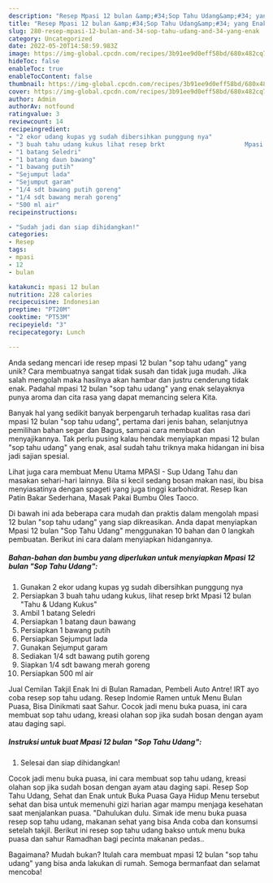 ```yaml
---
description: "Resep Mpasi 12 bulan &amp;#34;Sop Tahu Udang&amp;#34; yang Enak"
title: "Resep Mpasi 12 bulan &amp;#34;Sop Tahu Udang&amp;#34; yang Enak"
slug: 280-resep-mpasi-12-bulan-and-34-sop-tahu-udang-and-34-yang-enak
category: Uncategorized
date: 2022-05-20T14:58:59.983Z
image: https://img-global.cpcdn.com/recipes/3b91ee9d0eff58bd/680x482cq70/mpasi-12-bulan-sop-tahu-udang-foto-resep-utama.jpg
hideToc: false
enableToc: true
enableTocContent: false
thumbnail: https://img-global.cpcdn.com/recipes/3b91ee9d0eff58bd/680x482cq70/mpasi-12-bulan-sop-tahu-udang-foto-resep-utama.jpg
cover: https://img-global.cpcdn.com/recipes/3b91ee9d0eff58bd/680x482cq70/mpasi-12-bulan-sop-tahu-udang-foto-resep-utama.jpg
author: Admin
authorAv: notfound
ratingvalue: 3
reviewcount: 14
recipeingredient:
- "2 ekor udang kupas yg sudah dibersihkan punggung nya"
- "3 buah tahu udang kukus lihat resep brkt                      Mpasi 12 bulan Tahu  Udang Kukus"
- "1 batang Seledri"
- "1 batang daun bawang"
- "1 bawang putih"
- "Sejumput lada"
- "Sejumput garam"
- "1/4 sdt bawang putih goreng"
- "1/4 sdt bawang merah goreng"
- "500 ml air"
recipeinstructions:

- "Sudah jadi dan siap dihidangkan!"
categories:
- Resep
tags:
- mpasi
- 12
- bulan

katakunci: mpasi 12 bulan 
nutrition: 228 calories
recipecuisine: Indonesian
preptime: "PT20M"
cooktime: "PT53M"
recipeyield: "3"
recipecategory: Lunch

---
```





Anda sedang mencari ide resep mpasi 12 bulan &#34;sop tahu udang&#34; yang unik? Cara membuatnya sangat tidak susah dan tidak juga mudah. Jika salah mengolah maka hasilnya akan hambar dan justru cenderung tidak enak. Padahal mpasi 12 bulan &#34;sop tahu udang&#34; yang enak selayaknya punya aroma dan cita rasa yang dapat memancing selera Kita.





Banyak hal yang sedikit banyak berpengaruh terhadap kualitas rasa dari mpasi 12 bulan &#34;sop tahu udang&#34;, pertama dari jenis bahan, selanjutnya pemilihan bahan segar dan Bagus, sampai cara membuat dan menyajikannya. Tak perlu pusing kalau hendak menyiapkan mpasi 12 bulan &#34;sop tahu udang&#34; yang enak,      asal sudah tahu triknya maka hidangan ini bisa jadi sajian spesial.














Lihat juga cara membuat Menu Utama MPASI - Sup Udang Tahu dan masakan sehari-hari lainnya. Bila si kecil sedang bosan makan nasi, ibu bisa menyiasatinya dengan spageti yang juga tinggi karbohidrat. Resep Ikan Patin Bakar Sederhana, Masak Pakai Bumbu Oles Taoco.






Di bawah ini ada beberapa cara mudah dan praktis dalam mengolah mpasi 12 bulan &#34;sop tahu udang&#34; yang siap dikreasikan. Anda dapat menyiapkan Mpasi 12 bulan &#34;Sop Tahu Udang&#34; menggunakan 10 bahan dan 0 langkah pembuatan. Berikut ini cara dalam menyiapkan hidangannya.

<!--inarticleads1-->

##### Bahan-bahan dan bumbu yang diperlukan untuk menyiapkan Mpasi 12 bulan &#34;Sop Tahu Udang&#34;:

1. Gunakan 2 ekor udang kupas yg sudah dibersihkan punggung nya
1. Persiapkan 3 buah tahu udang kukus, lihat resep brkt                      Mpasi 12 bulan &#34;Tahu &amp; Udang Kukus&#34;
1. Ambil 1 batang Seledri
1. Persiapkan 1 batang daun bawang
1. Persiapkan 1 bawang putih
1. Persiapkan Sejumput lada
1. Gunakan Sejumput garam
1. Sediakan 1/4 sdt bawang putih goreng
1. Siapkan 1/4 sdt bawang merah goreng
1. Persiapkan 500 ml air


Jual Cemilan Takjil Enak Ini di Bulan Ramadan, Pembeli Auto Antre! IRT ayo coba resep sop tahu udang. Resep Indomie Ramen untuk Menu Bulan Puasa, Bisa Dinikmati saat Sahur. Cocok jadi menu buka puasa, ini cara membuat sop tahu udang, kreasi olahan sop jika sudah bosan dengan ayam atau daging sapi. 

<!--inarticleads2-->

##### Instruksi untuk buat Mpasi 12 bulan &#34;Sop Tahu Udang&#34;:


1. Selesai dan siap dihidangkan!

Cocok jadi menu buka puasa, ini cara membuat sop tahu udang, kreasi olahan sop jika sudah bosan dengan ayam atau daging sapi. Resep Sop Tahu Udang, Sehat dan Enak untuk Buka Puasa Gaya Hidup Menu tersebut sehat dan bisa untuk memenuhi gizi harian agar mampu menjaga kesehatan saat menjalankan puasa. &#34;Dahulukan dulu. Simak ide menu buka puasa resep sop tahu udang, makanan sehat yang bisa Anda coba dan konsumsi setelah takjil. Berikut ini resep sop tahu udang bakso untuk menu buka puasa dan sahur Ramadhan bagi pecinta makanan pedas.. 

Bagaimana? Mudah bukan? Itulah cara membuat mpasi 12 bulan &#34;sop tahu udang&#34; yang bisa anda lakukan di rumah. Semoga bermanfaat dan selamat mencoba!
